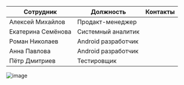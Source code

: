 | Сотрудник          | Должность           | Контакты |
| ------------------ | ------------------- | -------- |
| Алексей Михайлов   | Продакт-менеджер    |          |
| Екатерина Семёнова | Системный аналитик  |          |
| Роман Николаев     | Android разработчик |          |
| Анна Павлова       | Android разработчик |          |
| Пётр Дмитриев      | Тестировщик         |          |


![image](https://github.com/innovational-mobile-apps/innovational-mobile-apps.github.io/assets/4077607/bd7be854-13f1-490f-8f66-01f9a4ec9138)

